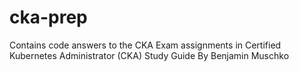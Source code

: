 # cka-prep

Contains code answers to the CKA Exam assignments in Certified Kubernetes Administrator (CKA) Study Guide By Benjamin Muschko
